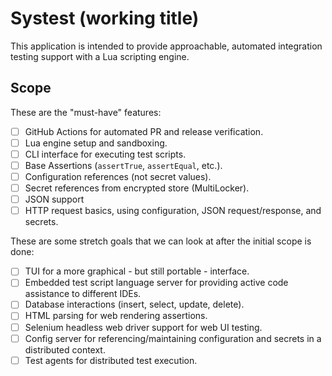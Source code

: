 # Systest (working title)

This application is intended to provide approachable, automated integration testing support with a Lua scripting engine.

## Scope

These are the "must-have" features:
 - [ ] GitHub Actions for automated PR and release verification.
 - [ ] Lua engine setup and sandboxing.
 - [ ] CLI interface for executing test scripts.
 - [ ] Base Assertions (`assertTrue`, `assertEqual`, etc.).
 - [ ] Configuration references (not secret values).
 - [ ] Secret references from encrypted store (MultiLocker).
 - [ ] JSON support
 - [ ] HTTP request basics, using configuration, JSON request/response, and secrets.

These are some stretch goals that we can look at after the initial scope is done:
 - [ ] TUI for a more graphical - but still portable - interface.
 - [ ] Embedded test script language server for providing active code assistance to different IDEs.
 - [ ] Database interactions (insert, select, update, delete).
 - [ ] HTML parsing for web rendering assertions.
 - [ ] Selenium headless web driver support for web UI testing.
 - [ ] Config server for referencing/maintaining configuration and secrets in a distributed context.
 - [ ] Test agents for distributed test execution.

